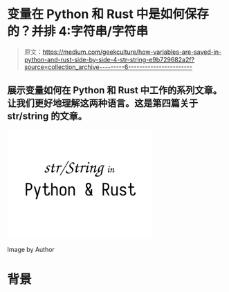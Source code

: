 # 变量在 Python 和 Rust 中是如何保存的？并排 4:字符串/字符串

> 原文：<https://medium.com/geekculture/how-variables-are-saved-in-python-and-rust-side-by-side-4-str-string-e9b729682a2f?source=collection_archive---------6----------------------->

## 展示变量如何在 Python 和 Rust 中工作的系列文章。让我们更好地理解这两种语言。这是第四篇关于 str/string 的文章。

![](img/a914366f26cda2cb8328c8ea6330c915.png)

Image by Author

# 背景